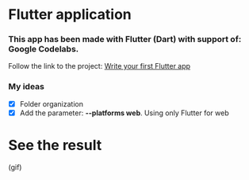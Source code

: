 # Flutter application

### This app has been made with Flutter (Dart) with support of: Google Codelabs.

Follow the link to the project: [Write your first Flutter app](https://docs.flutter.dev/get-started/codelab)

### My ideas

- [X] Folder organization
- [X] Add the parameter: **--platforms web**. Using only Flutter for web

# See the result
(gif)